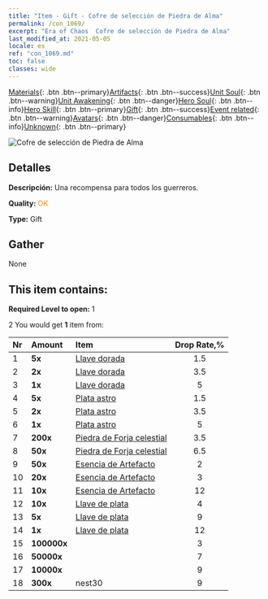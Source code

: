 ```yaml
---
title: "Item - Gift - Cofre de selección de Piedra de Alma"
permalink: /con_1069/
excerpt: "Era of Chaos  Cofre de selección de Piedra de Alma"
last_modified_at: 2021-05-05
locale: es
ref: "con_1069.md"
toc: false
classes: wide
---
```

 [Materials](/ItemsES/){: .btn .btn--primary}[Artifacts](/ItemsES/Artifacts/){: .btn .btn--success}[Unit Soul](/ItemsES/UnitSoul/){: .btn .btn--warning}[Unit Awakening](/ItemsES/UnitAwakening/){: .btn .btn--danger}[Hero Soul](/ItemsES/HeroSoul/){: .btn .btn--info}[Hero Skill](/ItemsES/HeroSkill/){: .btn .btn--primary}[Gift](/ItemsES/Gift/){: .btn .btn--success}[Event related](/ItemsES/Events/){: .btn .btn--warning}[Avatars](/ItemsES/Avatars/){: .btn .btn--danger}[Consumables](/ItemsES/Consumables/){: .btn .btn--info}[Unknown](/ItemsES/Unknown/){: .btn .btn--primary}

 ![Cofre de selección de Piedra de Alma](/images/t/i_613001.png)

## Detalles
 **Descripción:** Una recompensa para todos los guerreros.

 **Quality:** <span style="color: #FF8C00">OK</span>

 **Type:** Gift

## Gather

  None

## This item contains:

 **Required Level to open:** 1

 2 You would get **1** item  from:

  | Nr | Amount |     Item    | Drop Rate,% |
  |:---|:-------|:------------|:---------:|
  | 1 |  **5x** | [Llave dorada](/ItemsES/con_783/) | 1.5 | 
  | 2 |  **2x** | [Llave dorada](/ItemsES/con_783/) | 3.5 | 
  | 3 |  **1x** | [Llave dorada](/ItemsES/con_783/) | 5 | 
  | 4 |  **5x** | [Plata astro](/ItemsES/con_969/) | 1.5 | 
  | 5 |  **2x** | [Plata astro](/ItemsES/con_969/) | 3.5 | 
  | 6 |  **1x** | [Plata astro](/ItemsES/con_969/) | 5 | 
  | 7 |  **200x** | [Piedra de Forja celestial](/ItemsES/art_188/) | 3.5 | 
  | 8 |  **50x** | [Piedra de Forja celestial](/ItemsES/art_188/) | 6.5 | 
  | 9 |  **50x** | [Esencia de Artefacto](/ItemsES/con_761/) | 2 | 
  | 10 |  **20x** | [Esencia de Artefacto](/ItemsES/con_761/) | 3 | 
  | 11 |  **10x** | [Esencia de Artefacto](/ItemsES/con_761/) | 12 | 
  | 12 |  **10x** | [Llave de plata](/ItemsES/con_693/) | 4 | 
  | 13 |  **5x** | [Llave de plata](/ItemsES/con_693/) | 9 | 
  | 14 |  **1x** | [Llave de plata](/ItemsES/con_693/) | 12 | 
  | 15 |  **100000x** | <i class="fas fa-coins"/> | 3 | 
  | 16 |  **50000x** | <i class="fas fa-coins"/> | 7 | 
  | 17 |  **10000x** | <i class="fas fa-coins"/> | 9 | 
  | 18 |  **300x** | nest30 | 9 | 
